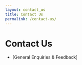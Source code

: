 ```yaml
---
layout: contact_us
title: Contact Us
permalink: /contact-us/
---
```

 

# Contact Us
  - [General Enquiries & Feedback]
 
  

